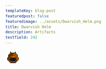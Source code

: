 ```yaml
---
templateKey: blog-post
featuredpost: false
featuredimage: ../assets/Dwarvish_Helm.png
title: Dwarvish Helm
description: Artifacts
testfield: 242
---
```

![Dwarvish Helm](../assets/Dwarvish_Helm.png)